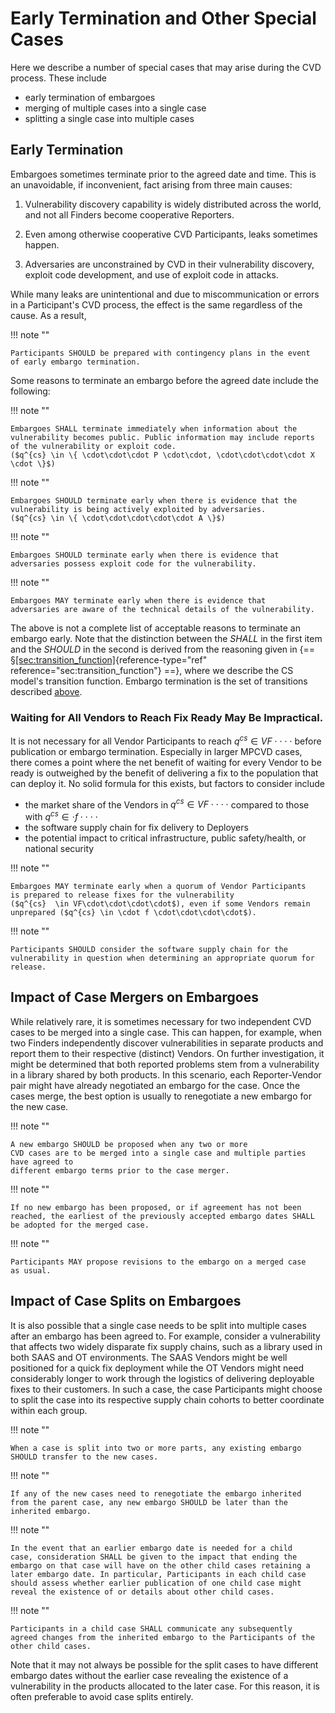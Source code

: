 # Early Termination and Other Special Cases

Here we describe a number of special cases that may arise during the
CVD process. These include 

- early termination of embargoes
- merging of multiple cases into a single case
- splitting a single case into multiple cases

## Early Termination

Embargoes sometimes terminate prior to the agreed date and time. This is
an unavoidable, if inconvenient, fact arising from three main causes:

1.  Vulnerability discovery capability is widely distributed across the
    world, and not all Finders become cooperative Reporters.

2.  Even among otherwise cooperative CVD Participants, leaks sometimes happen.

3.  Adversaries are unconstrained by CVD in their vulnerability discovery,
    exploit code development, and use of exploit code in attacks.

While many leaks are unintentional and due to miscommunication or errors
in a Participant's CVD process, the effect is the same
regardless of the cause. As a result,

!!! note ""

    Participants SHOULD be prepared with contingency plans in the event
    of early embargo termination.

Some reasons to terminate an embargo before the agreed date include the
following:


!!! note ""
  
    Embargoes SHALL terminate immediately when information about the
    vulnerability becomes public. Public information may include reports
    of the vulnerability or exploit code.
    ($q^{cs} \in \{ \cdot\cdot\cdot P \cdot\cdot, \cdot\cdot\cdot\cdot X \cdot \}$)

!!! note ""

    Embargoes SHOULD terminate early when there is evidence that the
    vulnerability is being actively exploited by adversaries.
    ($q^{cs} \in \{ \cdot\cdot\cdot\cdot\cdot A \}$)

!!! note ""

    Embargoes SHOULD terminate early when there is evidence that
    adversaries possess exploit code for the vulnerability.

!!! note ""

    Embargoes MAY terminate early when there is evidence that
    adversaries are aware of the technical details of the vulnerability.

The above is not a complete list of acceptable reasons to terminate an
embargo early. Note that the distinction between the *SHALL* in the
first item and the *SHOULD* in the second is derived from the reasoning
given in
{== §[\[sec:transition_function\]](#sec:transition_function){reference-type="ref"
reference="sec:transition_function"} ==}, where we describe the
CS model's
transition function. Embargo termination is the set of transitions
described [above](#terminate-embargo).

### Waiting for All Vendors to Reach Fix Ready May Be Impractical.

It is not necessary for all Vendor Participants to reach
$q^{cs} \in VF\cdot\cdot\cdot\cdot$ before publication or embargo termination.
Especially in larger MPCVD cases, there comes a point where the net
benefit of waiting for every Vendor to be ready is outweighed by the
benefit of delivering a fix to the population that can deploy it. No
solid formula for this exists, but factors to consider include

- the market share of the Vendors in $q^{cs} \in VF \cdot\cdot\cdot\cdot$ compared to
those with $q^{cs} \in \cdot f\cdot\cdot\cdot\cdot$
- the software supply chain for fix delivery to Deployers
- the potential impact to critical infrastructure, public safety/health, or national security

!!! note ""

    Embargoes MAY terminate early when a quorum of Vendor Participants
    is prepared to release fixes for the vulnerability
    ($q^{cs}  \in VF\cdot\cdot\cdot\cdot$), even if some Vendors remain
    unprepared ($q^{cs} \in \cdot f \cdot\cdot\cdot\cdot$).

!!! note ""

    Participants SHOULD consider the software supply chain for the
    vulnerability in question when determining an appropriate quorum for
    release.

## Impact of Case Mergers on Embargoes

While relatively rare, it is sometimes necessary for two independent
CVD cases to be
merged into a single case. This can happen, for example, when two
Finders independently discover vulnerabilities in separate products and
report them to their respective (distinct) Vendors. On further
investigation, it might be determined that both reported problems stem
from a vulnerability in a library shared by both products. In this
scenario, each Reporter-Vendor pair might have already negotiated an
embargo for the case. Once the cases merge, the best option is usually
to renegotiate a new embargo for the new case.

!!! note ""

    A new embargo SHOULD be proposed when any two or more
    CVD cases are to be merged into a single case and multiple parties have agreed to
    different embargo terms prior to the case merger.

!!! note ""

    If no new embargo has been proposed, or if agreement has not been
    reached, the earliest of the previously accepted embargo dates SHALL
    be adopted for the merged case.

!!! note ""

    Participants MAY propose revisions to the embargo on a merged case
    as usual.

## Impact of Case Splits on Embargoes

It is also possible that a single case needs to be split into multiple
cases after an embargo has been agreed to. For example, consider a
vulnerability that affects two widely disparate fix supply chains, such
as a library used in both SAAS and OT environments. The
SAAS Vendors might
be well positioned for a quick fix deployment while the
OT Vendors might
need considerably longer to work through the logistics of delivering
deployable fixes to their customers. In such a case, the case
Participants might choose to split the case into its respective supply
chain cohorts to better coordinate within each group.

!!! note ""

    When a case is split into two or more parts, any existing embargo
    SHOULD transfer to the new cases.

!!! note ""

    If any of the new cases need to renegotiate the embargo inherited
    from the parent case, any new embargo SHOULD be later than the
    inherited embargo.

!!! note ""

    In the event that an earlier embargo date is needed for a child
    case, consideration SHALL be given to the impact that ending the
    embargo on that case will have on the other child cases retaining a
    later embargo date. In particular, Participants in each child case
    should assess whether earlier publication of one child case might
    reveal the existence of or details about other child cases.

!!! note ""

    Participants in a child case SHALL communicate any subsequently
    agreed changes from the inherited embargo to the Participants of the
    other child cases.

Note that it may not always be possible for the split cases to have
different embargo dates without the earlier case revealing the existence
of a vulnerability in the products allocated to the later case. For this
reason, it is often preferable to avoid case splits entirely.


